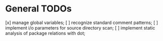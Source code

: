 # General TODOs

[x] manage global variables;
[ ] recognize standard comment patterns;
[ ] implement i/o parameters for source directory scan;
[ ] implement static analysis of package relations with dot;